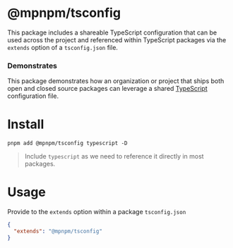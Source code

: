 # @mpnpm/tsconfig

This package includes a shareable TypeScript configuration that can be used across the project and referenced within TypeScript packages via the `extends` option of a `tsconfig.json` file.

### Demonstrates

This package demonstrates how an organization or project that ships both open and closed source packages can leverage a shared [TypeScript](https://typescriptlang.org) configuration file.

# Install

```cli
pnpm add @mpnpm/tsconfig typescript -D
```

> Include `typescript` as we need to reference it directly in most packages.

# Usage

Provide to the `extends` option within a package `tsconfig.json`

```json
{
  "extends": "@mpnpm/tsconfig"
}
```